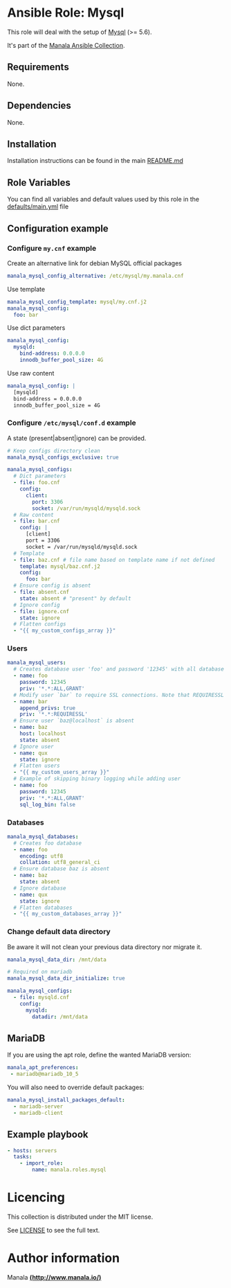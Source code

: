 # Ansible Role: Mysql

This role will deal with the setup of [Mysql](https://www.mysql.com/) (>= 5.6).

It's part of the [Manala Ansible Collection](https://galaxy.ansible.com/manala/roles).

## Requirements

None.

## Dependencies

None.

## Installation

Installation instructions can be found in the main [README.md](https://github.com/manala/ansible-roles/blob/master/README.md)

## Role Variables

You can find all variables and default values used by this role in the [defaults/main.yml](./defaults/main.yml) file

## Configuration example

### Configure `my.cnf` example

Create an alternative link for debian MySQL official packages
```yaml
manala_mysql_config_alternative: /etc/mysql/my.manala.cnf
```

Use template
```yaml
manala_mysql_config_template: mysql/my.cnf.j2
manala_mysql_config:
  foo: bar
```

Use dict parameters
```yaml
manala_mysql_config:
  mysqld:
    bind-address: 0.0.0.0
    innodb_buffer_pool_size: 4G
```

Use raw content
```yaml
manala_mysql_config: |
  [mysqld]
  bind-address = 0.0.0.0
  innodb_buffer_pool_size = 4G
```

### Configure `/etc/mysql/conf.d` example

A state (present|absent|ignore) can be provided.

```yaml
# Keep configs directory clean
manala_mysql_configs_exclusive: true

manala_mysql_configs:
  # Dict parameters
  - file: foo.cnf
    config:
      client:
        port: 3306
        socket: /var/run/mysqld/mysqld.sock
  # Raw content
  - file: bar.cnf
    config: |
      [client]
      port = 3306
      socket = /var/run/mysqld/mysqld.sock
  # Template
  - file: baz.cnf # file name based on template name if not defined
    template: mysql/baz.cnf.j2
    config:
      foo: bar
  # Ensure config is absent
  - file: absent.cnf
    state: absent # "present" by default
  # Ignore config
  - file: ignore.cnf
    state: ignore
  # Flatten configs
  - "{{ my_custom_configs_array }}"
```

### Users

```yaml
manala_mysql_users:
  # Creates database user 'foo' and password '12345' with all database privileges and 'WITH GRANT OPTION'
  - name: foo
    password: 12345
    priv: '*.*:ALL,GRANT'
  # Modify user `bar` to require SSL connections. Note that REQUIRESSL is a special privilege that should only apply to *.* by itself
  - name: bar
    append_privs: true
    priv: '*.*:REQUIRESSL'
  # Ensure user `baz@localhost` is absent
  - name: baz
    host: localhost
    state: absent
  # Ignore user
  - name: qux
    state: ignore
  # Flatten users
  - "{{ my_custom_users_array }}"
  # Example of skipping binary logging while adding user
  - name: foo
    password: 12345
    priv: '*.*:ALL,GRANT'
    sql_log_bin: false
```

### Databases

```yaml
manala_mysql_databases:
  # Creates foo database
  - name: foo
    encoding: utf8
    collation: utf8_general_ci
  # Ensure database baz is absent
  - name: baz
    state: absent
  # Ignore database
  - name: qux
    state: ignore
  # Flatten databases
  - "{{ my_custom_databases_array }}"
```

### Change default data directory

Be aware it will not clean your previous data directory nor migrate it.

```yaml
manala_mysql_data_dir: /mnt/data

# Required on mariadb
manala_mysql_data_dir_initialize: true

manala_mysql_configs:
  - file: mysqld.cnf
    config:
      mysqld:
        datadir: /mnt/data
```

## MariaDB

If you are using the apt role, define the wanted MariaDB version:

```yaml
manala_apt_preferences:
 - mariadb@mariadb_10_5
```

You will also need to override default packages:

```yaml
manala_mysql_install_packages_default:
  - mariadb-server
  - mariadb-client
```

## Example playbook

```yaml
- hosts: servers
  tasks:
    - import_role:  
        name: manala.roles.mysql
```

# Licencing

This collection is distributed under the MIT license.

See [LICENSE](https://opensource.org/licenses/MIT) to see the full text.

# Author information

Manala [**(http://www.manala.io/)**](http://www.manala.io)
